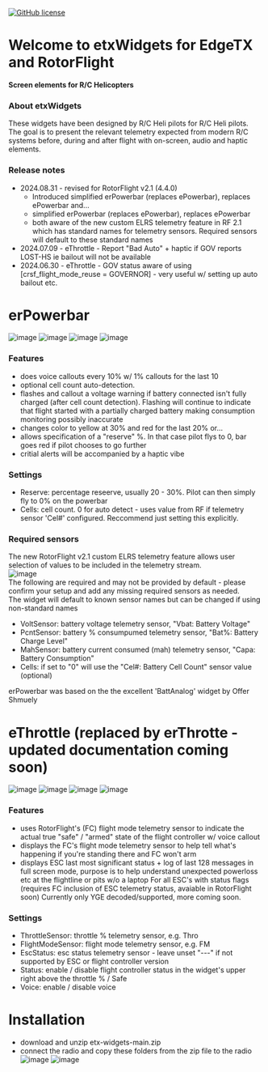 [![GitHub license](https://img.shields.io/github/license/bob01/etxwidgets)](https://github.com/bob01/etxwidgets/main/LICENSE)


# Welcome to etxWidgets for EdgeTX and RotorFlight
**Screen elements for R/C Helicopters**


### About etxWidgets
These widgets have been designed by R/C Heli pilots for R/C Heli pilots.
The goal is to present the relevant telemetry expected from modern R/C systems before, during and after flight with on-screen, audio and haptic elements.

### Release notes
- 2024.08.31 - revised for RotorFlight v2.1 (4.4.0)
  - Introduced simplified erPowerbar (replaces ePowerbar), replaces ePowerbar and...
  - simplified erPowerbar (replaces ePowerbar), replaces ePowerbar
  - both aware of the new custom ELRS telemetry feature in RF 2.1 which has standard names for telemetry sensors. Required sensors will default to these standard names
- 2024.07.09 - eThrottle - Report "Bad Auto" + haptic if GOV reports LOST-HS ie bailout will not be available
- 2024.06.30 - eThrottle - GOV status aware of using [crsf_flight_mode_reuse = GOVERNOR] - very useful w/ setting up auto bailout etc.


# erPowerbar
![image](https://github.com/bob01/etxwidgets/assets/4014433/31942e6a-a4ba-4ae8-943b-a3cb83a7d4ab)
![image](https://github.com/bob01/etxwidgets/assets/4014433/aed6ee88-e325-405c-bf60-df8a25913d84)
![image](https://github.com/bob01/etxwidgets/assets/4014433/085ecfe2-60d3-499f-bcd6-84455cb73eca)
![image](https://github.com/user-attachments/assets/5e87d859-c6d5-429d-abb4-3e0feb12caff)


### Features
- does voice callouts every 10% w/ 1% callouts for the last 10
- optional cell count auto-detection.
- flashes and callout a voltage warning if battery connected isn't fully charged (after cell count detection).
Flashing will continue to indicate that flight started with a partially charged battery making consumption monitoring possibly inaccurate
- changes color to yellow at 30% and red for the last 20% or...
- allows specification of a "reserve" %. In that case pilot flys to 0, bar goes red if pilot chooses to go further
- critial alerts will be accompanied by a haptic vibe

### Settings
- Reserve:       percentage reseerve, usually 20 - 30%. Pilot can then simply fly to 0% on the powerbar 
- Cells:         cell count. 0 for auto detect - uses value from RF if telemetry sensor 'Cel#' configured. Reccommend just setting this explicitly.

### Required sensors
The new RotorFlight v2.1 custom ELRS telemetry feature allows user selection of values to be included in the telemetry stream.<br>
![image](https://github.com/user-attachments/assets/46955a2a-60af-4086-a14b-f18d857b01fa)<br>
The following are required and may not be provided by default - please confirm your setup and add any missing required sensors as needed.<br>
The widget will default to known sensor names but can be changed if using non-standard names
- VoltSensor:    battery voltage telemetry sensor, "Vbat: Battery Voltage"
- PcntSensor:    battery % consumpumed telemetry sensor, "Bat%: Battery Charge Level"
- MahSensor:     battery current consumed (mah) telemetry sensor, "Capa: Battery Consumption"
- Cells:         if set to "0" will use the "Cel#: Battery Cell Count" sensor value (optional)

erPowerbar was based on the the excellent 'BattAnalog' widget by Offer Shmuely


# eThrottle (replaced by erThrotte - updated documentation coming soon)
![image](https://github.com/bob01/etxwidgets/assets/4014433/fb6135be-484a-4159-aaa3-a8dc52de5a39)
![image](https://github.com/bob01/etxwidgets/assets/4014433/d935f4f2-1cbb-4d3b-8c24-8a240bb498ed)
![image](https://github.com/bob01/etxwidgets/assets/4014433/a94fffd5-9e0a-4e15-a427-3ec466ef6cd0)
![image](https://github.com/bob01/etxwidgets/assets/4014433/4ebc46c3-676f-43f6-befc-153ae7bc294d)

### Features
- uses RotorFlight's (FC) flight mode telemetry sensor to indicate the actual true "safe" / "armed" state of the flight controller w/ voice callout
- displays the FC's flight mode telemetry sensor to help tell what's happening if you're standing there and FC won't arm
- displays ESC last most significant status + log of last 128 messages in full screen mode, purpose is to help understand unexpected powerloss etc at the flightline or pits w/o a laptop
For all ESC's with status flags (requires FC inclusion of ESC telemetry status, avaiable in RotorFlight soon)
Currently only YGE decoded/supported, more coming soon.

### Settings
- ThrottleSensor:      throttle % telemetry sensor, e.g. Thro
- FlightModeSensor:    flight mode telemetry sensor, e.g. FM
- EscStatus:           esc status telemetry sensor - leave unset "---" if not supported by ESC or flight controller version
- Status:              enable / disable flight controller status in the widget's upper right above the throttle % / Safe 
- Voice:               enable / disable voice


# Installation
- download and unzip etx-widgets-main.zip
- connect the radio and copy these folders from the zip file to the radio
![image](https://github.com/bob01/etx-widgets/assets/4014433/876cdaa9-a6a7-46b9-8e36-bde02218bb6b)
![image](https://github.com/bob01/etx-widgets/assets/4014433/56171f48-e973-4ed5-9220-a4d11e5756e8)
